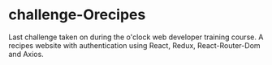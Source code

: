 # challenge-Orecipes

Last challenge taken on during the o'clock web developer training course.
A recipes website with authentication using React, Redux, React-Router-Dom and Axios.